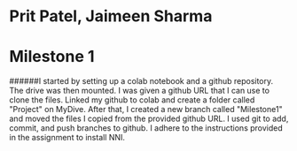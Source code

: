 # Prit Patel, Jaimeen Sharma
# Milestone 1
######I started by setting up a colab notebook and a github repository. The drive was then mounted. I was given a github URL that I can use to clone the files. Linked my github to colab and create a folder called "Project" on MyDive. After that, I created a new branch called "Milestone1" and moved the files I copied from the provided github URL. I used git to add, commit, and push branches to github. I adhere to the instructions provided in the assignment to install NNI.
